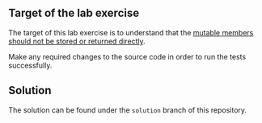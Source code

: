 ## Target of the lab exercise
The target of this lab exercise is to understand that the [mutable members 
should not be stored or returned directly](https://next.sonarqube.com/sonarqube/coding_rules?open=squid%3AS2384&rule_key=squid%3AS2384). 

Make any required changes to the source code in order to run the tests successfully. 

## Solution
The solution can be found under the `solution` branch of this repository.
